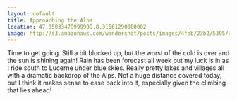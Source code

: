 ```yaml
---
layout: default
title: Approaching the Alps
location: 47.05033479999999,8.31561290000002
image: http://s3.amazonaws.com/wandershot/posts/images/4feb/23b2/5395/e000/0300/000f/original/0607.jpg?1340810162
---
```

Time to get going. Still a bit blocked up, but the worst of the cold is over and the sun is shining again! Rain has been forecast all week but my luck is in as I ride south to Lucerne under blue skies. Really pretty lakes and villages all with a dramatic backdrop of the Alps. Not a huge distance covered today, but I think it makes sense to ease back into it, especially given the climbing that lies ahead!